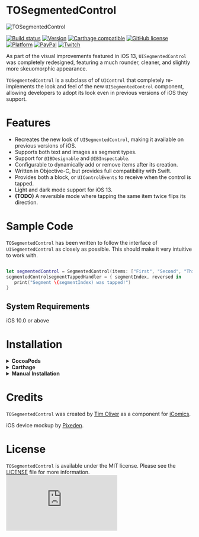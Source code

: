 # TOSegmentedControl

![TOSegmentedControl](screenshot.jpg)

[![Build status](https://badge.buildkite.com/f88a3dac71358b8341d9f3bedb2342d2ea765bc0efc7207b48.svg)](https://buildkite.com/xd-ci/tosegmentedcontrol-run-ci)
[![Version](https://img.shields.io/cocoapods/v/TOSegmentedControl.svg?style=flat)](http://cocoadocs.org/docsets/TOSegmentedControl)
[![Carthage compatible](https://img.shields.io/badge/Carthage-compatible-4BC51D.svg?style=flat)](https://github.com/Carthage/Carthage)
[![GitHub license](https://img.shields.io/badge/license-MIT-blue.svg)](https://raw.githubusercontent.com/TimOliver/TOSegmentedControl/master/LICENSE)
[![Platform](https://img.shields.io/cocoapods/p/TOSegmentedControl.svg?style=flat)](http://cocoadocs.org/docsets/TOSegmentedControl)
[![PayPal](https://img.shields.io/badge/paypal-donate-blue.svg)](https://www.paypal.com/cgi-bin/webscr?cmd=_s-xclick&hosted_button_id=M4RKULAVKV7K8)
[![Twitch](https://img.shields.io/badge/twitch-timXD-6441a5.svg)](http://twitch.tv/timXD)

As part of the visual improvements featured in iOS 13, `UISegmentedControl` was completely redesigned, featuring a much rounder, cleaner, and slightly more skeuomorphic appearance.

`TOSegmentedControl` is a subclass of of `UIControl` that completely re-implements the look and feel of the new `UISegmentedControl` component, allowing developers to adopt its look even in previous versions of iOS they support.

# Features

* Recreates the new look of `UISegmentedControl`, making it available on previous versions of iOS.
* Supports both text and images as segment types.
* Support for `@IBDesignable` and `@IBInspectable`.
* Configurable to dynamically add or remove items after its creation.
* Written in Objective-C, but provides full compatibility with Swift.
* Provides both a block, or `UIControlEvents` to receive when the control is tapped.
* Light and dark mode support for iOS 13.
* **(TODO)** A reversible mode where tapping the same item twice flips its direction.

# Sample Code

`TOSegmentedControl` has been written to follow the interface of `UISegmentedControl` as closely as possible. This should make it very intuitive to work with.

```Swift

let segmentedControl = SegmentedControl(items: ["First", "Second", "Third"])
segmentedControlsegmentTappedHandler = { segmentIndex, reversed in
   print("Segment \(segmentIndex) was tapped!")
}
```

## System Requirements
iOS 10.0 or above

# Installation

<details>
  <summary><strong>CocoaPods</strong></summary>

Add the following to your Podfile:
``` ruby
pod 'TOSegmentedControl'
```
</details>

<details>
  <summary><strong>Carthage</strong></summary>

1. Add the following to your Cartfile:
``` 
github "TimOliver/TOSegmentedControl"
```

2. Run `carthage update`

3. From the `Carthage/Build` folder, import the  `TOSegmentedControl.framework`.

4. Follow the remaining steps on [Getting Started with Carthage](https://github.com/Carthage/Carthage#getting-started) to finish integrating the framework.

</details>

<details>
<summary><strong>Manual Installation</strong></summary>

All of the necessary source files located in the `TOSegmentedControl` folder. Simply drag that folder into your Xcode project. 
</details>

# Credits

`TOSegmentedControl` was created by [Tim Oliver](http://twitter.com/TimOliverAU) as a component for [iComics](http://icomics.co).

iOS device mockup by [Pixeden](http://www.pixeden.com).

# License

`TOSegmentedControl` is available under the MIT license. Please see the [LICENSE](LICENSE) file for more information. ![analytics](https://ga-beacon.appspot.com/UA-5643664-16/TOSegmentedControl/README.md?pixel)

